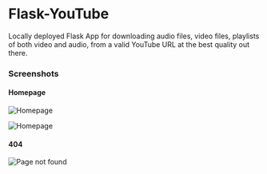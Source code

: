 # Flask-YouTube

Locally deployed Flask App  for downloading audio files, video files, playlists of both video and audio, from a valid YouTube URL at the best quality out there.

### Screenshots
#### Homepage
![Homepage](/../master/Screenshots/Flask-YouTube-homepage-master.png?raw=true "homepage")

![Homepage](/../master/Screenshots/Flask-YouTube-homepage.png?raw=true "homepage")

#### 404
![Page not found](/../master/Screenshots/Flask-YouTube-404.png?raw=true "homepage")
